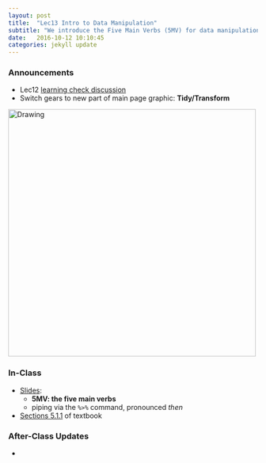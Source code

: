 ```yaml
---
layout: post
title:  "Lec13 Intro to Data Manipulation"
subtitle: "We introduce the Five Main Verbs (5MV) for data manipulation and piping."
date:   2016-10-12 10:10:45
categories: jekyll update
---
```




### Announcements

* Lec12 <a href = "{{ site.baseurl }}/assets/LC/barplots.html" target = "_blank">learning check discussion</a>
* Switch gears to new part of main page graphic: **Tidy/Transform**
<img src="{{ site.baseurl }}/assets/figure/pipeline.png" alt="Drawing" style="width: 500px;"/>


### In-Class

* <a href = "{{ site.baseurl }}/assets/2-Data/data_manipulation.html" target = "_blank">Slides</a>:
    + **5MV: the five main verbs**
    + piping via the `%>%` command, pronounced *then*
* <a href = "https://rudeboybert.github.io/IntroStatDataSciences/5-manip.html" target = "_blank">Sections 5.1.1</a> of textbook


### After-Class Updates

* <!--Lec13 <a href = "{{ site.baseurl }}/assets/LC/barplots.html" target = "_blank">learning check discussion</a>-->


